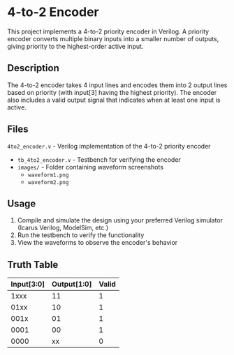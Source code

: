 

# 4-to-2 Encoder

This project implements a 4-to-2 priority encoder in Verilog. A priority encoder converts multiple binary inputs into a smaller number of outputs, giving priority to the highest-order active input.

## Description

The 4-to-2 encoder takes 4 input lines and encodes them into 2 output lines based on priority (with input[3] having the highest priority). The encoder also includes a valid output signal that indicates when at least one input is active.

## Files

`4to2_encoder.v` - Verilog implementation of the 4-to-2 priority encoder
- `tb_4to2_encoder.v` - Testbench for verifying the encoder
- `images/` - Folder containing waveform screenshots
  - `waveform1.png`
  - `waveform2.png`

## Usage

1. Compile and simulate the design using your preferred Verilog simulator (Icarus Verilog, ModelSim, etc.)
2. Run the testbench to verify the functionality
3. View the waveforms to observe the encoder's behavior

## Truth Table

| Input[3:0] | Output[1:0] | Valid |
|------------|-------------|-------|
| 1xxx       | 11          | 1     |
| 01xx       | 10          | 1     |
| 001x       | 01          | 1     |
| 0001       | 00          | 1     |
| 0000       | xx          | 0     |
